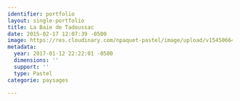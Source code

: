 ```yaml
---
identifier: portfolio
layout: single-portfolio
title: La Baie de Tadoussac
date: 2015-02-17 12:07:39 -0500
image: https://res.cloudinary.com/npaquet-pastel/image/upload/v1545066494/La-Baie-de-Tadoussac-pastel-45-X-60-cm-2014.jpg
metadata:
  year: 2017-01-12 22:22:01 -0500
  dimensions: ''
  support: ''
  type: Pastel
categorie: paysages

---
```

